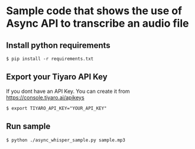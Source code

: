 # Sample code that shows the use of Async API to transcribe an audio file

## Install python requirements

`$ pip install -r requirements.txt`

## Export your Tiyaro API Key

If you dont have an API Key. You can create it from https://console.tiyaro.ai/apikeys

`$ export TIYARO_API_KEY="YOUR_API_KEY"`

## Run sample

```
$ python ./async_whisper_sample.py sample.mp3
```
